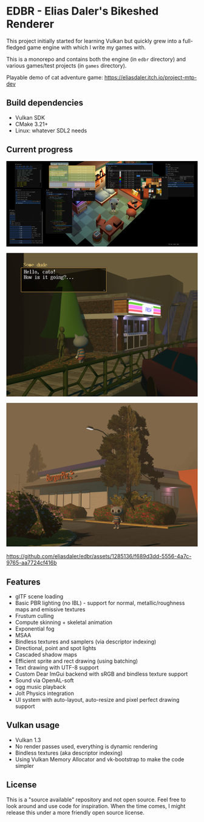 # EDBR - Elias Daler's Bikeshed Renderer

This project initially started for learning Vulkan but quickly grew into a full-fledged game engine with which I write my games with.

This is a monorepo and contains both the engine (in `edbr` directory) and various games/test projects (in `games` directory).

Playable demo of cat adventure game: https://eliasdaler.itch.io/project-mtp-dev

## Build dependencies

* Vulkan SDK
* CMake 3.21+
* Linux: whatever SDL2 needs

## Current progress

![dev_tools](screenshots/10_dev_tools.png)

![dialogue](screenshots/12_dialogue.png)

![burger_joint](screenshots/11_burger_joint.png)

https://github.com/eliasdaler/edbr/assets/1285136/f689d3dd-5556-4a7c-9765-aa7724cf416b

## Features

* glTF scene loading
* Basic PBR lighting (no IBL) - support for normal, metallic/roughness maps and emissive textures
* Frustum culling
* Compute skinning + skeletal animation
* Exponential fog
* MSAA
* Bindless textures and samplers (via descriptor indexing)
* Directional, point and spot lights
* Cascaded shadow maps
* Efficient sprite and rect drawing (using batching)
* Text drawing with UTF-8 support
* Custom Dear ImGui backend with sRGB and bindless texture support
* Sound via OpenAL-soft
* ogg music playback
* Jolt Physics integration
* UI system with auto-layout, auto-resize and pixel perfect drawing support

## Vulkan usage

* Vulkan 1.3
* No render passes used, everything is dynamic rendering
* Bindless textures (aka descriptor indexing)
* Using Vulkan Memory Allocator and vk-bootstrap to make the code simpler

## License

This is a "source available" repository and not open source. Feel free to look around and use code for inspiration. When the time comes, I might release this under a more friendly open source license.
